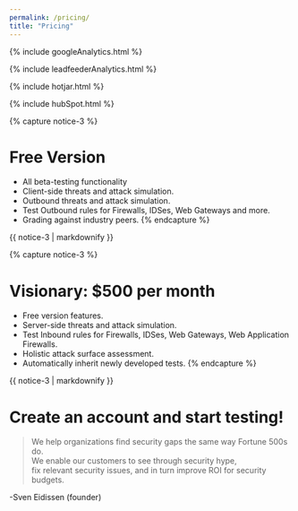 ```yaml
---
permalink: /pricing/
title: "Pricing"
---
```

<!-- Google analytics -->
{% include googleAnalytics.html %}
<!-- Leadfeeder analytics -->
{% include leadfeederAnalytics.html %}
<!-- Hotjar analytics -->
{% include hotjar.html %}
<!-- Hub Spot analytics -->
{% include hubSpot.html %}

{% capture notice-3 %}
# Free Version
* All beta-testing functionality
* Client-side threats and attack simulation.
* Outbound threats and attack simulation.
* Test Outbound rules for Firewalls, IDSes, Web Gateways and more.
* Grading against industry peers.
{% endcapture %}
<div class="notice">{{ notice-3 | markdownify }}</div>

{% capture notice-3 %}
# Visionary:  $500 per month
* Free version features.
* Server-side threats and attack simulation.
* Test Inbound rules for Firewalls, IDSes, Web Gateways, Web Application Firewalls.
* Holistic attack surface assessment.
* Automatically inherit newly developed tests.
{% endcapture %}
<div class="notice">{{ notice-3 | markdownify }}</div>

# Create an account and start testing!

<script charset="utf-8" type="text/javascript" src="//js.hsforms.net/forms/shell.js"></script>
<script>
  hbspt.forms.create({
	portalId: "8898112",
	formId: "2b1cfdb3-6618-4dd8-86e4-4786274c0d38"
});
</script>

>We help organizations find security gaps the same way Fortune 500s do.  
>We enable our customers to see through security hype,  
>fix relevant security issues, 
>and in turn improve ROI for security budgets. 

-Sven Eidissen (founder)